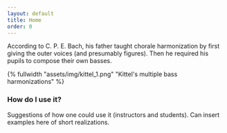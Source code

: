 ```yaml
---
layout: default
title: Home
order: 0
---
```


According to C. P. E. Bach, his father taught chorale harmonization by first giving the outer voices (and presumably figures).
Then he required his pupils to compose their own basses.

{% fullwidth "assets/img/kittel_1.png" "Kittel's multiple bass harmonizations" %}

### How do I use it?

Suggestions of how one could use it (instructors and students).
Can insert examples here of short realizations.